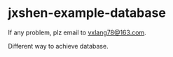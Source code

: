# jxshen-example-database

If any problem, plz email to vxlang78@163.com.

Different way to achieve database.
